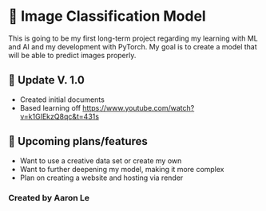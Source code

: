 # :round_pushpin: Image Classification Model
This is going to be my first long-term project regarding my learning with ML and AI and my development with PyTorch.
My goal is to create a model that will be able to predict images properly.



## :dart: Update V. 1.0
- Created initial documents
- Based learning off https://www.youtube.com/watch?v=k1GIEkzQ8qc&t=431s

## :dart: Upcoming plans/features
- Want to use a creative data set or create my own
- Want to further deepening my model, making it more complex 
- Plan on creating a website and hosting via render


### Created by Aaron Le
